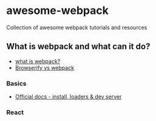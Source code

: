 # awesome-webpack
Collection of awesome webpack tutorials and resources

## What is webpack and what can it do?
- [what is webpack?](https://webpack.github.io/docs/what-is-webpack.html)
- [Browserify vs webpack](https://medium.com/@housecor/browserify-vs-webpack-b3d7ca08a0a9#.oxogf9o2o)

### Basics
- [Official docs - install, loaders & dev server](https://webpack.github.io/docs/tutorials/getting-started/)

### React

